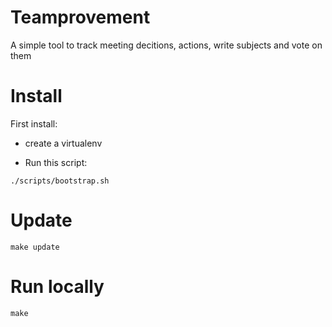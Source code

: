 # Teamprovement

A simple tool to track meeting decitions, actions, write subjects and vote on them

# Install

First install:
- create a virtualenv

- Run this script:
```
./scripts/bootstrap.sh
```

# Update

```
make update
```

# Run locally

```
make
```
